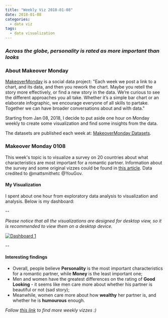 ```yaml
---
title: "Weekly Viz 2018-01-08"
date: 2018-01-08
categories:
  - data viz
tags:
  - data visualization
---
```


### *Across the globe, personality is rated as more important than looks*


### About Makeover Monday

[MakeoverMonday](http://www.makeovermonday.co.uk/) is a social data project:
"Each week we post a link to a chart, and its data, and then you rework the chart.
Maybe you retell the story more effectively, or find a new story in the data.
We’re curious to see the different approaches you all take. Whether it’s a simple bar chart or an elaborate infographic, we encourage everyone of all skills to partake.
Together we can have broader conversations about and with data."

Starting from Jan 08, 2018, I decide to put aside one hour on Monday weekly to create some visualization and find some insights from the data.

The datasets are published each week at: [MakeoverMonday Datasets](http://www.makeovermonday.co.uk/data/).

### Makeover Monday 0108

This week's topic is to visualize a survey on 20 countries about what characteristics are most important for a romantic partner.
Information about the survey and some original vizzes could be found in [this article](https://yougov.co.uk/news/2017/11/29/personality-more-important-looks-across-globe/). Data credited to @mattsmithetc @YouGov.

#### My Visualization

I spent about one hour from exploratory data analysis to visualization and analysis. Below is my dashboard:  

--

*Please notice that all the visualizations are designed for desktop view, so it is recommended to view them on a desktop device.*  

<div class='tableauPlaceholder' id='viz1516174106236' style='position: relative'>
<noscript><a href='#'>
  <img alt='Dashboard 1 ' src='https:&#47;&#47;public.tableau.com&#47;static&#47;images&#47;Ma&#47;MakeOverMonday0108&#47;Dashboard1&#47;1_rss.png' style='border: none' />
  </a></noscript>
  <object class='tableauViz'  style='display:none;'>
  <param name='host_url' value='https%3A%2F%2Fpublic.tableau.com%2F' />
  <param name='embed_code_version' value='3' />
  <param name='site_root' value='' />
  <param name='name' value='MakeOverMonday0108&#47;Dashboard1' />
  <param name='tabs' value='no' />
  <param name='toolbar' value='yes' />
  <param name='static_image' value='https:&#47;&#47;public.tableau.com&#47;static&#47;images&#47;Ma&#47;MakeOverMonday0108&#47;Dashboard1&#47;1.png' />
  <param name='animate_transition' value='yes' />
  <param name='display_static_image' value='yes' />
  <param name='display_spinner' value='yes' />
  <param name='display_overlay' value='yes' />
  <param name='display_count' value='yes' />
  <param name='filter' value='publish=yes' />
</object></div>                
<script type='text/javascript'>                    
  var divElement = document.getElementById('viz1516174106236');                    
  var vizElement = divElement.getElementsByTagName('object')[0];                    vizElement.style.width='800px';vizElement.style.height='627px';                    
  var scriptElement = document.createElement('script');                    
  scriptElement.src = 'https://public.tableau.com/javascripts/api/viz_v1.js';                    vizElement.parentNode.insertBefore(scriptElement, vizElement);
</script>

--  

#### Interesting findings  
* Overall, people believe **Personality** is the most important characteristics for a romantic partner, while **Money** is the least important one;  
* Men and women have the greatest differences on the rating of **Good Looking** - it seems like men care more about whether his partner is beautiful or not (sad story);  
* Meanwhile, women care more about how **wealthy** her partner is, and whether he is **humourous** enough.


*Follow [this link](https://yudong-94.github.io/personal-website/project/MakeOverMonday2018/) to find more weekly vizzes :)*